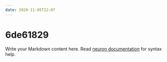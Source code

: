 ```yaml
---
date: 2020-11-05T22:07
---
```


# 6de61829

Write your Markdown content here. Read [neuron documentation](https://neuron.zettel.page/2011404.html) for syntax help.

